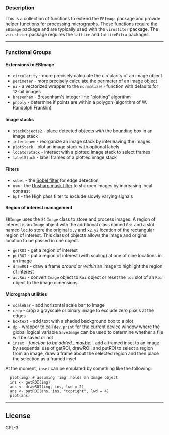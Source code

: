 ### Description  
This is a collection of functions to extend the `EBImage` package and provide helper functions for processing micrographs. These functions require the `EBImage` package and are typically used with the `virustiter` package. The `virustiter` package requires the `lattice` and `latticeExtra` packages.

---  
### Functional Groups

#### Extensions to EBImage
* `circularity` - more precisely calculate the circularity of an image object
* `perimeter` - more precisely calculate the perimeter of an image object
* `ni` - a vectorized wrapper to the `normalize()` function with defaults for 12-bit images
* `bresenham` - Bresenham's integer line "plotting" algorithm
* `pnpoly` - determine if points are within a polygon (algorithm of W. Randolph Franklin)

#### Image stacks  
* `stackObjects2` - place detected objects *with* the bounding box in an image stack
* `interleave` - reorganize an image stack by interleaving the images
* `plotStack` - plot an image stack with optional labels
* `locatorStack` - interact with a plotted image stack to select frames
* `labelStack` - label frames of a plotted image stack

#### Filters  
* `sobel` - the [Sobel filter](https://en.wikipedia.org/wiki/Sobel_operator) for edge detection
* `usm` - the [Unsharp mask filter](https://en.wikipedia.org/wiki/Unsharp_masking) to sharpen images by increasing local contrast
* `hpf` - the High pass filter to exclude slowly varying signals

#### Region of interest management
`EBImage` uses the `S4` `Image` class to store and process images. A region of interest is an `Image` object with the additional class named `Roi` and a slot named `loc` to store the original `x,y` and `x2,y2` location of the rectangular region of interest. This class of objects allows the image and original location to be passed in one object. 

* `getROI` - get a region of interest
* `putROI` - put a region of interest (with scaling) at one of nine locations in an image
* `drawROI` - draw a frame *around* or *within* an image to highlight the region of interest 
* `as.Roi` - convert `Image` object to `Roi` object or reset the `loc` slot of an `Roi` object to the image dimensions

#### Micrograph utilities  
* `scaleBar` - add horizontal scale bar to image
* `crop` - crop a grayscale or binary image to exclude zero pixels at the edges
* `boxtext` - add text with a shaded background box to a plot
* `dp` - wrapper to call `dev.print` for the current device window where the global logical variable `SaveImage` can be used to determine whether a file will be saved or not
* `inset` - *function to be added...maybe...* add a framed inset to an image by sequential use of getROI, drawROI, and putROI to select a region from an image, draw a frame about the selected region and then place the selection as a framed inset

At the moment, `inset` can be emulated by something like the following:
```
  plot(img) # assuming 'img' holds an Image object
  ins <- getROI(img)
  ans <- drawROI(img, ins, lwd = 2)
  ans <- putROI(ans, ins, "topright", lwd = 4)
  plot(ans)
```
---
## License  
GPL-3
